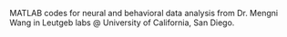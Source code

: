 MATLAB codes for neural and behavioral data analysis from Dr. Mengni Wang in Leutgeb labs @ University of California, San Diego.
